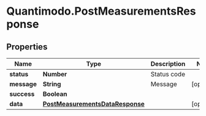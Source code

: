# Quantimodo.PostMeasurementsResponse

## Properties
Name | Type | Description | Notes
------------ | ------------- | ------------- | -------------
**status** | **Number** | Status code | 
**message** | **String** | Message | [optional] 
**success** | **Boolean** |  | 
**data** | [**PostMeasurementsDataResponse**](PostMeasurementsDataResponse.md) |  | [optional] 


